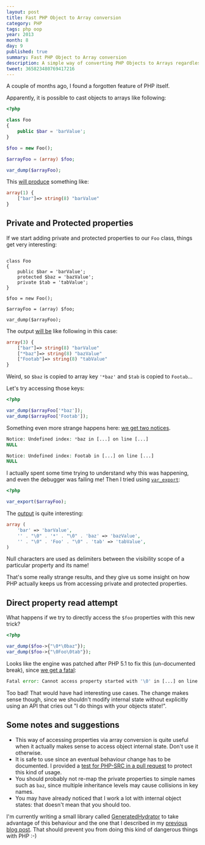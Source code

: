 ```yaml
---
layout: post
title: Fast PHP Object to Array conversion
category: PHP
tags: php oop
year: 2013
month: 8
day: 9
published: true
summary: Fast PHP Object to Array conversion
description: A simple way of converting PHP Objects to Arrays regardless of their API
tweet: 365823480769417216
---
```


<p>
    A couple of months ago, I found a forgotten feature of PHP itself.
</p>
<p>
    Apparently, it is possible to cast objects to arrays like following:
</p>

~~~php
<?php

class Foo
{
    public $bar = 'barValue';
}

$foo = new Foo();

$arrayFoo = (array) $foo;

var_dump($arrayFoo);
~~~
<p>
    This <a href="http://3v4l.org/dj6Ei" target="_blank">will produce</a> something like:
</p>

~~~php
array(1) {
    ["bar"]=> string(8) "barValue"
}
~~~

<h2>Private and Protected properties</h2>

<p>
    If we start adding private and protected properties to our <code>Foo</code> class, things get
    very interesting:
</p>


~~~php<?php

class Foo
{
    public $bar = 'barValue';
    protected $baz = 'bazValue';
    private $tab = 'tabValue';
}

$foo = new Foo();

$arrayFoo = (array) $foo;

var_dump($arrayFoo);
~~~

<p>
    The output <a href="http://3v4l.org/vK1t6" target="_blank">will be</a> like following in this case:
</p>

~~~php
array(3) {
    ["bar"]=> string(8) "barValue"
    ["*baz"]=> string(8) "bazValue"
    ["Footab"]=> string(8) "tabValue"
}
~~~

<p>
    Weird, so <code>$baz</code> is copied to array key <code>'*baz'</code> and <code>$tab</code>
    is copied to <code>Footab</code>...
</p>
<p>Let's try accessing those keys:</p>

~~~php
<?php

var_dump($arrayFoo['*baz']);
var_dump($arrayFoo['Footab']);
~~~

<p>
    Something even more strange happens here:
    <a href="http://3v4l.org/JimNP" target="_blank">we get two notices</a>.
</p>

~~~php
Notice: Undefined index: *baz in [...] on line [...]
NULL

Notice: Undefined index: Footab in [...] on line [...]
NULL
~~~

<p>
    I actually spent some time trying to understand why this was happening, and even the debugger was failing
    me! Then I tried using
    <a href="http://www.php.net/manual/en/function.var-export.php" target="_blank"><code>var_export</code></a>:
</p>


~~~php
<?php

var_export($arrayFoo);
~~~

<p>
    The <a href="http://3v4l.org/UQlb0" target="_blank">output</a> is quite interesting:
</p>

~~~php
array (
    'bar' => 'barValue',
    '' . "\0" . '*' . "\0" . 'baz' => 'bazValue',
    '' . "\0" . 'Foo' . "\0" . 'tab' => 'tabValue',
)
~~~

<p>
    Null characters are used as delimiters between the visibility scope of a particular property and its name!
</p>
<p>
    That's some really strange results, and they give us some insight on how PHP actually keeps us from
    accessing private and protected properties.
</p>

<h2>Direct property read attempt</h2>

<p>
    What happens if we try to directly access the <code>$foo</code> properties with this new trick?
</p>

~~~php
<?php

var_dump($foo->{"\0*\0baz"});
var_dump($foo->{"\0Foo\0tab"});
~~~

<p>
    Looks like the engine was patched after PHP 5.1 to fix this (un-documented break),
    since <a href="http://3v4l.org/e5hWG" target="_blank">we get a fatal</a>:
</p>

~~~php
Fatal error: Cannot access property started with '\0' in [...] on line [...]
~~~

<p>
    Too bad! That would have had interesting use cases. The change makes sense though, since we shouldn't
    modify internal state without explicitly using an API that cries out "I do things with your objects state!".
</p>

<h2>Some notes and suggestions</h2>

<ul>
    <li>
        This way of accessing properties via array conversion is quite useful when it actually makes sense to
        access object internal state. Don't use it otherwise.
    </li>
    <li>
        It is safe to use since an eventual behaviour change has to be documented. I provided a
        <a href="https://github.com/php/php-src/pull/358" target="_blank">test for PHP-SRC in a pull request</a>
        to protect this kind of usage.
    </li>
    <li>
        You should probably not re-map the private properties to simple names such as
        <code>baz</code>, since multiple inheritance levels may cause collisions in key names.
    </li>
    <li>
        You may have already noticed that I work a lot with internal object states: that doesn't mean that you
        should too.
    </li>
</ul>

<p>
    I'm currently writing a small library called
    <a href="https://github.com/Ocramius/GeneratedHydrator" target="_blank">GeneratedHydrator</a>
    to take advantage of this behaviour and the one that I described in my
    <a href="{{page.previous.url}}">previous blog post</a>. That should prevent you from doing this
    kind of dangerous things with PHP :-)
</p>
